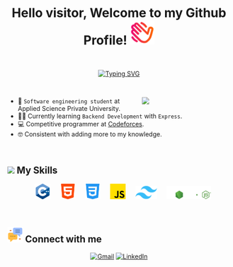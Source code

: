 <h1 align="center">Hello visitor, Welcome to my Github Profile! <img height="55" src="assets/bye.png"></h1>

<br>

<p align="center"> 
<a href="https://git.io/typing-svg"><img src="https://readme-typing-svg.demolab.com?font=Fira+Code&size=24&pause=1000&color=9064D6&center=true&vCenter=true&random=false&width=435&lines=Software+Engineering+Student;Competitive+Programmer;Specialist+on+codeforces;Always+learning+new+things" alt="Typing SVG" /></a>
</p>

<br>

<picture> <img align="right" src="https://media.giphy.com/media/v1.Y2lkPTc5MGI3NjExbzR4czhhenVycTd0eXc5aDAxZDVodnN3YWc0bHcwbWgwNWR5c3RveSZlcD12MV9pbnRlcm5hbF9naWZfYnlfaWQmY3Q9cw/M4NykXxUE0HAcK7UJ6/giphy.gif" width = 200px></picture>

- :school: `Software engineering student` at Applied Science Private University.
- 👩‍💻 Currently learning `Backend Development` with `Express`.
- :computer: Competitive programmer at [Codeforces](https://codeforces.com/profile/Dima02).
- :nerd_face: Consistent with adding more to my knowledge.
  
<br>


## <img src="https://media2.giphy.com/media/QssGEmpkyEOhBCb7e1/giphy.gif?cid=ecf05e47a0n3gi1bfqntqmob8g9aid1oyj2wr3ds3mg700bl&rid=giphy.gif"  height="35"> My Skills


<p align="center"> 
	&emsp; 
	<a href="https://www.w3schools.com/cpp/default.asp"><img height="35" alt="c++" src="assets/c-.png"></a>
	&emsp; 
	<a href="https://www.w3schools.com/html/default.asp"><img height="35" alt="html" src="assets/html-5.png"></a>
 	&emsp; 
	<a href="https://www.w3schools.com/css/default.asp"><img height="35" alt="css" src="assets/css-3.png"></a> 
	&emsp; 
	<a href="https://www.w3schools.com/js/"><img height="35" alt="JavaScript" src="assets/js.png"></a>
	&emsp; 
	<a href="https://tailwindcss.com/"><img height="30" alt="tailwind" src="assets/tailwind.svg"></a>
	&emsp; 
	<a href="https://nodejs.org/en"><img height="30" alt="nodejs" src="assets/nodejsLight.svg"></a>
</p>

<br> 

## <img height="35" src="assets/chat.png"> Connect with me

<p align="center">
	<a href="mailto:dimahmehdawi@gmail.com"><img img src="https://img.shields.io/badge/gmail-%23EA4335.svg?style=plastic&logo=gmail&logoColor=white" alt="Gmail"/></a>
 <a href="https://www.linkedin.com/in/dimah-mehdawi-03266723a/"><img src="https://img.shields.io/badge/linkedin-%230A66C2.svg?style=plastic&logo=linkedin&logoColor=white" alt="LinkedIn"/></a>

